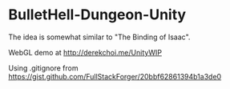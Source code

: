 # BulletHell-Dungeon-Unity
The idea is somewhat similar to "The Binding of Isaac".

WebGL demo at http://derekchoi.me/UnityWIP

Using .gitignore from https://gist.github.com/FullStackForger/20bbf62861394b1a3de0
